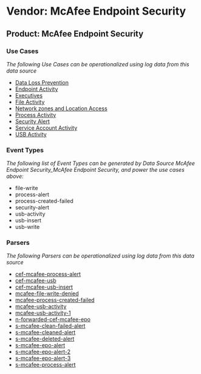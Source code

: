 Vendor: McAfee Endpoint Security
================================
Product: McAfee Endpoint Security
---------------------------------

### Use Cases

_The following Use Cases can be operationalized using log data from this data source_

* [Data Loss Prevention](usecase_data_loss_prevention.md)
* [Endpoint Activity](usecase_endpoint_activity.md)
* [Executives](usecase_executives.md)
* [File Activity](usecase_file_activity.md)
* [Network zones and Location Access](usecase_network_zones_and_location_access.md)
* [Process Activity](usecase_process_activity.md)
* [Security Alert](usecase_security_alert.md)
* [Service Account Activity](usecase_service_account_activity.md)
* [USB Activity](usecase_usb_activity.md)


### Event Types

_The following list of Event Types can be generated by Data Source McAfee Endpoint Security_McAfee Endpoint Security, and power the use cases above:_

- file-write
- process-alert
- process-created-failed
- security-alert
- usb-activity
- usb-insert
- usb-write


### Parsers

_The following Parsers can be operationalized using log data from this data source_

* [cef-mcafee-process-alert](parserContent_cef-mcafee-process-alert.md)
* [cef-mcafee-usb](parserContent_cef-mcafee-usb.md)
* [cef-mcafee-usb-insert](parserContent_cef-mcafee-usb-insert.md)
* [mcafee-file-write-denied](parserContent_mcafee-file-write-denied.md)
* [mcafee-process-created-failed](parserContent_mcafee-process-created-failed.md)
* [mcafee-usb-activity](parserContent_mcafee-usb-activity.md)
* [mcafee-usb-activity-1](parserContent_mcafee-usb-activity-1.md)
* [n-forwarded-cef-mcafee-epo](parserContent_n-forwarded-cef-mcafee-epo.md)
* [s-mcafee-clean-failed-alert](parserContent_s-mcafee-clean-failed-alert.md)
* [s-mcafee-cleaned-alert](parserContent_s-mcafee-cleaned-alert.md)
* [s-mcafee-deleted-alert](parserContent_s-mcafee-deleted-alert.md)
* [s-mcafee-epo-alert](parserContent_s-mcafee-epo-alert.md)
* [s-mcafee-epo-alert-2](parserContent_s-mcafee-epo-alert-2.md)
* [s-mcafee-epo-alert-3](parserContent_s-mcafee-epo-alert-3.md)
* [s-mcafee-process-alert](parserContent_s-mcafee-process-alert.md)
